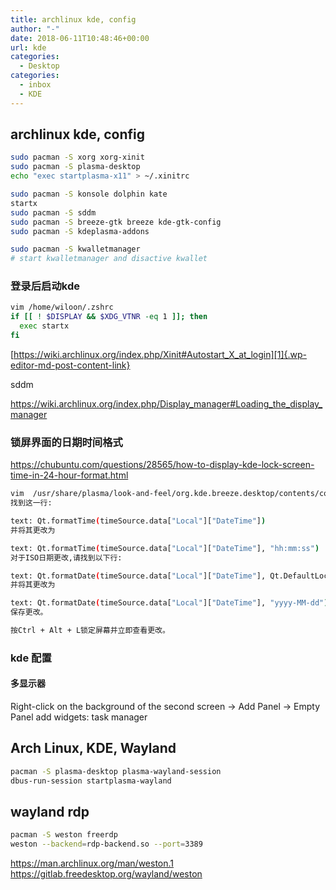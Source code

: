 ```yaml
---
title: archlinux kde, config
author: "-"
date: 2018-06-11T10:48:46+00:00
url: kde
categories:
  - Desktop
categories:
  - inbox
  - KDE
---
```

## archlinux kde, config
```bash
sudo pacman -S xorg xorg-xinit
sudo pacman -S plasma-desktop
echo "exec startplasma-x11" > ~/.xinitrc

sudo pacman -S konsole dolphin kate
startx
sudo pacman -S sddm
sudo pacman -S breeze-gtk breeze kde-gtk-config
sudo pacman -S kdeplasma-addons

sudo pacman -S kwalletmanager
# start kwalletmanager and disactive kwallet
```

### 登录后启动kde
```bash
vim /home/wiloon/.zshrc
if [[ ! $DISPLAY && $XDG_VTNR -eq 1 ]]; then
  exec startx
fi
```

[https://wiki.archlinux.org/index.php/Xinit#Autostart_X_at_login][1]{.wp-editor-md-post-content-link}

sddm
  
https://wiki.archlinux.org/index.php/Display_manager#Loading_the_display_manager

 [1]: https://wiki.archlinux.org/index.php/Xinit#Autostart_X_at_login "https://wiki.archlinux.org/index.php/Xinit#Autostart_X_at_login"

 ### 锁屏界面的日期时间格式
 https://chubuntu.com/questions/28565/how-to-display-kde-lock-screen-time-in-24-hour-format.html
 ```bash
vim  /usr/share/plasma/look-and-feel/org.kde.breeze.desktop/contents/components/Clock.qml
找到这一行: 

text: Qt.formatTime(timeSource.data["Local"]["DateTime"])
并将其更改为

text: Qt.formatTime(timeSource.data["Local"]["DateTime"], "hh:mm:ss")
对于ISO日期更改,请找到以下行: 

text: Qt.formatDate(timeSource.data["Local"]["DateTime"], Qt.DefaultLocaleLongDate);
并将其更改为

text: Qt.formatDate(timeSource.data["Local"]["DateTime"], "yyyy-MM-dd");
保存更改。

按Ctrl + Alt + L锁定屏幕并立即查看更改。
 ```

### kde 配置

#### 多显示器

 Right-click on the background of the second screen -> Add Panel -> Empty Panel 
 add widgets: task manager

## Arch Linux, KDE, Wayland

```bash
pacman -S plasma-desktop plasma-wayland-session
dbus-run-session startplasma-wayland
```

## wayland rdp

```bash
pacman -S weston freerdp
weston --backend=rdp-backend.so --port=3389

```

<https://man.archlinux.org/man/weston.1>
<https://gitlab.freedesktop.org/wayland/weston>
